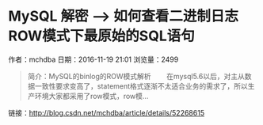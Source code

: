 # MySQL 解密 --> 如何查看二进制日志ROW模式下最原始的SQL语句
作者：mchdba
日期：2016-11-19 21:01
浏览量：2499
> 简介：MySQL的binlog的ROW模式解析        在mysql5.6以后，对主从数据一致性要求变高了，statement格式逐渐不太适合业务的需求了，所以生产环境大家都采用了row模式，row模...

 链接：http://blog.csdn.net/mchdba/article/details/52268615
